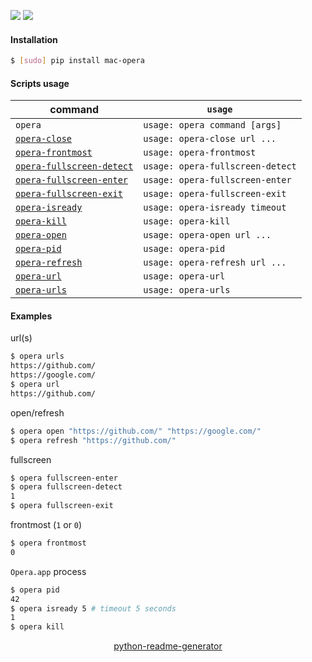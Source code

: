 <!--
https://pypi.org/project/readme-generator/
https://pypi.org/project/python-readme-generator/
-->

[![](https://img.shields.io/badge/OS-macOS-blue.svg?longCache=True)]()
[![](https://img.shields.io/badge/language-AppleScript-blue.svg?longCache=True)]()

#### Installation
```bash
$ [sudo] pip install mac-opera
```

#### Scripts usage
command|`usage`
-|-
`opera` |`usage: opera command [args]`
[`opera-close`](# "close tab by url") |`usage: opera-close url ...`
[`opera-frontmost`](# "print 1 if 'Opera.app' is frontmost, else 0") |`usage: opera-frontmost`
[`opera-fullscreen-detect`](# "print 1 if 'Opera.app' is in fullscreen mode, else 0") |`usage: opera-fullscreen-detect`
[`opera-fullscreen-enter`](# "enter fullscreen mode") |`usage: opera-fullscreen-enter`
[`opera-fullscreen-exit`](# "exit fullscreen mode") |`usage: opera-fullscreen-exit`
[`opera-isready`](# "print 1 if Opera is active and ready, else 0") |`usage: opera-isready timeout`
[`opera-kill`](# "list tabs with playing audio") |`usage: opera-kill`
[`opera-open`](# "open url(s)") |`usage: opera-open url ...`
[`opera-pid`](# "print 'Opera.app' pid") |`usage: opera-pid`
[`opera-refresh`](# "refresh url(s)") |`usage: opera-refresh url ...`
[`opera-url`](# "print active url") |`usage: opera-url`
[`opera-urls`](# "print urls") |`usage: opera-urls`

#### Examples
url(s)
```bash
$ opera urls
https://github.com/
https://google.com/
$ opera url
https://github.com/
```

open/refresh
```bash
$ opera open "https://github.com/" "https://google.com/"
$ opera refresh "https://github.com/"
```

fullscreen
```bash
$ opera fullscreen-enter
$ opera fullscreen-detect
1
$ opera fullscreen-exit
```

frontmost (`1` or `0`)
```bash
$ opera frontmost
0
```

`Opera.app` process
```bash
$ opera pid
42
$ opera isready 5 # timeout 5 seconds
1
$ opera kill
```

<p align="center">
    <a href="https://pypi.org/project/python-readme-generator/">python-readme-generator</a>
</p>